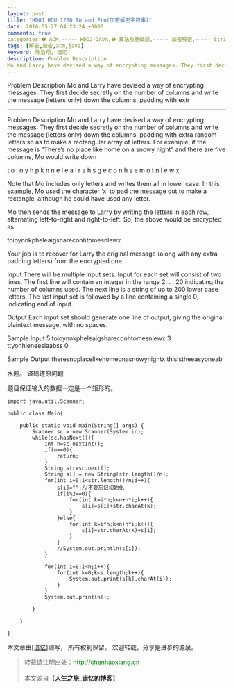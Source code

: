 ```yaml
---
layout: post
title: "HDOJ HDU 1200 To and Fro(加密解密字符串)"
date: 2016-05-27 04:23:24 +0800
comments: true
categories:❶ ACM,----- HDOJ-JAVA,❺ 算法及基础题,----- 加密解密,----- String
tags: [解密,加密,acm,java]
keyword: 陈浩翔, 谙忆
description: Problem Description 
Mo and Larry have devised a way of encrypting messages. They first decide secretly on the number of columns and write the message (letters only) down the columns, padding with extr 
---
```



Problem Description 
Mo and Larry have devised a way of encrypting messages. They first decide secretly on the number of columns and write the message (letters only) down the columns, padding with extr
<!-- more -->
----------

Problem Description
Mo and Larry have devised a way of encrypting messages. They first decide secretly on the number of columns and write the message (letters only) down the columns, padding with extra random letters so as to make a rectangular array of letters. For example, if the message is “There’s no place like home on a snowy night” and there are five columns, Mo would write down

t o i o y
h p k n n
e l e a i
r a h s g
e c o n h
s e m o t
n l e w x


Note that Mo includes only letters and writes them all in lower case. In this example, Mo used the character ‘x’ to pad the message out to make a rectangle, although he could have used any letter.

Mo then sends the message to Larry by writing the letters in each row, alternating left-to-right and right-to-left. So, the above would be encrypted as

toioynnkpheleaigshareconhtomesnlewx

Your job is to recover for Larry the original message (along with any extra padding letters) from the encrypted one.

 

Input
There will be multiple input sets. Input for each set will consist of two lines. The first line will contain an integer in the range 2. . . 20 indicating the number of columns used. The next line is a string of up to 200 lower case letters. The last input set is followed by a line containing a single 0, indicating end of input.

 

Output
Each input set should generate one line of output, giving the original plaintext message, with no spaces.

 

Sample Input
5
toioynnkpheleaigshareconhtomesnlewx
3
ttyohhieneesiaabss
0
 

Sample Output
theresnoplacelikehomeonasnowynightx
thisistheeasyoneab


水题。
译码还原问题

题目保证输入的数据一定是一个矩形的。

```
import java.util.Scanner;

public class Main{

	public static void main(String[] args) {
		Scanner sc = new Scanner(System.in);
		while(sc.hasNext()){
			int n=sc.nextInt();
			if(n==0){
				return;
			}
			String str=sc.next();
			String s[] = new String[str.length()/n];
			for(int i=0;i<str.length()/n;i++){
				s[i]="";//不要忘记初始化
				if(i%2==0){
					for(int k=i*n;k<n+n*i;k++){
						s[i]=s[i]+str.charAt(k);
					}
				}else{
					for(int k=i*n;k<n+n*i;k++){
						s[i]=str.charAt(k)+s[i];
					}
				}
				//System.out.println(s[i]);
			}
			
			for(int i=0;i<n;i++){
				for(int k=0;k<s.length;k++){
					System.out.print(s[k].charAt(i));
				}
			}
			System.out.println();
			
		}
		
	}

}

```

本文章由<a href="http://chenhaoxiang.cn/">[谙忆]</a>编写， 所有权利保留。 
欢迎转载，分享是进步的源泉。
<blockquote cite='陈浩翔'>
<p background-color='#D3D3D3'>转载请注明出处：<a href='http://chenhaoxiang.cn'><font color="green">http://chenhaoxiang.cn</font></a><br><br>
本文源自<strong>【<a href='http://chenhaoxiang.cn' target='_blank'>人生之旅_谙忆的博客</a>】</strong></p>
</blockquote>

